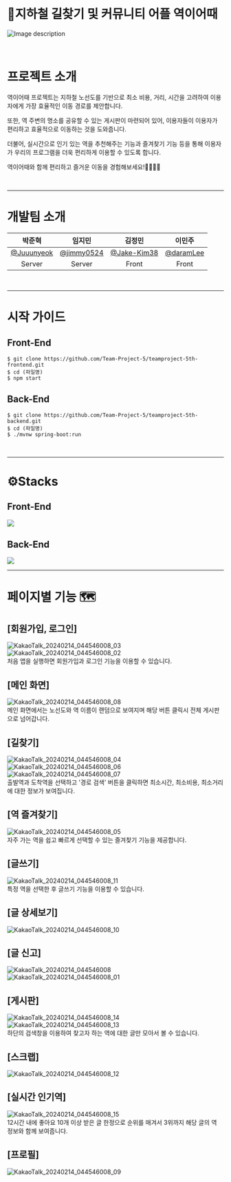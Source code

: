 # 🚋지하철 길찾기 및 커뮤니티 어플 역이어때
![Image description](https://github.com/jimmy0524/teamproject-5th-backend/assets/98664227/0a68a976-4064-4338-aca3-8660626d82b6)

<br>

# 프로젝트 소개

역이어때 프로젝트는 지하철 노선도를 기반으로 최소 비용, 거리, 시간을 고려하여 이용자에게 가장 효율적인 이동 경로를 제안합니다.

또한, 역 주변의 명소를 공유할 수 있는 게시판이 마련되어 있어, 이용자들이 이용자가 편리하고 효율적으로 이동하는 것을 도와줍니다.

더불어, 실시간으로 인기 있는 역을 추천해주는 기능과 즐겨찾기 기능 등을 통해 이용자가 우리의 프로그램을 더욱 편리하게 이용할 수 있도록 합니다.

역이어때와 함께 편리하고 즐거운 이동을 경험해보세요!🙋‍♀️🙋‍♂️


<br>
<hr/>

# 개발팀 소개

|                 **박준혁**                 |                 **임지민**                 |                  **김정민**                  |                **이민주**                |
| :----------------------------------------: | :----------------------------------------: | :------------------------------------------: | :--------------------------------------: |
| [@Juuunyeok](https://github.com/Juuunyeok) | [@jimmy0524](https://github.com/jimmy0524) | [@Jake-Kim38](https://github.com/Jake-Kim38) | [@daramLee](https://github.com/daramLee) |
|                   Server                   |                   Server                   |                    Front                     |                  Front                   |


<br>
<hr/>

# 시작 가이드

## Front-End

```
$ git clone https://github.com/Team-Project-5/teamproject-5th-frontend.git
$ cd (파일명)
$ npm start
```
## Back-End

```
$ git clone https://github.com/Team-Project-5/teamproject-5th-backend.git
$ cd (파일명)
$ ./mvnw spring-boot:run
```


<br>

<hr/>

# ⚙Stacks

## Front-End

<img src="https://img.shields.io/badge/React-61DAFB?style=for-the-badge&logo=React&logoColor=black">


## Back-End
<img src="https://img.shields.io/badge/Spring Boot-6DB33F?style=for-the-badge&logo=Spring Boot&logoColor=yellow">

<br>
<hr/>

# 페이지별 기능 🗺️
## [회원가입, 로그인]

![KakaoTalk_20240214_044546008_03](https://github.com/jimmy0524/teamproject-5th-backend/assets/98664227/74007cff-30e7-48f7-a382-e1fe335106d8)
![KakaoTalk_20240214_044546008_02](https://github.com/jimmy0524/teamproject-5th-backend/assets/98664227/0e4e0f2a-f4f4-47ac-8bdd-5dbc1dacb5bb)
<br>처음 앱을 실행하면 회원가입과 로그인 기능을 이용할 수 있습니다.

## [메인 화면]
![KakaoTalk_20240214_044546008_08](https://github.com/jimmy0524/teamproject-5th-backend/assets/98664227/8505573e-fd1c-439d-9d18-6d95df38a260)
<br>메인 화면에서는 노선도와 역 이름이 랜덤으로 보여지며 해당 버튼 클릭시 전체 게시판으로 넘어갑니다.
## [길찾기]
![KakaoTalk_20240214_044546008_04](https://github.com/jimmy0524/teamproject-5th-backend/assets/98664227/02e56ee5-9150-4a08-8ee1-ebcfc48dd97e)
![KakaoTalk_20240214_044546008_06](https://github.com/jimmy0524/teamproject-5th-backend/assets/98664227/f00d7f34-0f38-4b54-b697-930f821d7e43)
![KakaoTalk_20240214_044546008_07](https://github.com/jimmy0524/teamproject-5th-backend/assets/98664227/c9c20804-b638-45d1-8b23-bc9145334495)
<br> 출발역과 도착역을 선택하고 '경로 검색' 버튼을 클릭하면 최소시간, 최소비용, 최소거리에 대한 정보가 보여집니다.
## [역 즐겨찾기]
![KakaoTalk_20240214_044546008_05](https://github.com/jimmy0524/teamproject-5th-backend/assets/98664227/8b2c6e5f-17cd-4054-ba1b-eca997f1265a)
<br> 자주 가는 역을 쉽고 빠르게 선택할 수 있는 즐겨찾기 기능을 제공합니다.
## [글쓰기]
![KakaoTalk_20240214_044546008_11](https://github.com/jimmy0524/teamproject-5th-backend/assets/98664227/74a751c4-8e84-4819-9aa5-f688272c46c3)
<br>특정 역을 선택한 후 글쓰기 기능을 이용할 수 있습니다.
## [글 상세보기]
![KakaoTalk_20240214_044546008_10](https://github.com/jimmy0524/teamproject-5th-backend/assets/98664227/2fe0a56d-fa37-4d72-a38d-6f3491913284)
## [글 신고]
![KakaoTalk_20240214_044546008](https://github.com/jimmy0524/teamproject-5th-backend/assets/98664227/1e806163-f7f6-48f9-b368-9757c960f1a8)
![KakaoTalk_20240214_044546008_01](https://github.com/jimmy0524/teamproject-5th-backend/assets/98664227/ddf40e64-448f-4900-af3e-62b08279ad8c)
## [게시판]
![KakaoTalk_20240214_044546008_14](https://github.com/jimmy0524/teamproject-5th-backend/assets/98664227/3ee4a378-764a-4ecb-b0da-26a4347ef3ca)
![KakaoTalk_20240214_044546008_13](https://github.com/jimmy0524/teamproject-5th-backend/assets/98664227/03b84743-b232-454c-a6fd-546667c67df7)
<br>하단의 검색창을 이용하여 찾고자 하는 역에 대한 글만 모아서 볼 수 있습니다.
## [스크랩]
![KakaoTalk_20240214_044546008_12](https://github.com/jimmy0524/teamproject-5th-backend/assets/98664227/b159d3fa-f227-477d-b0f0-a3ca31824335)
## [실시간 인기역]
![KakaoTalk_20240214_044546008_15](https://github.com/jimmy0524/teamproject-5th-backend/assets/98664227/30ee6f80-6788-4a85-947b-962061dc48fe)
<br>12시간 내에 좋아요 10개 이상 받은 글 한정으로 순위를 매겨서 3위까지 해당 글의 역 정보와 함께 보여줍니다.
## [프로필]
![KakaoTalk_20240214_044546008_09](https://github.com/jimmy0524/teamproject-5th-backend/assets/98664227/4714b741-4885-4aec-93b8-791644d25375)
<br>
